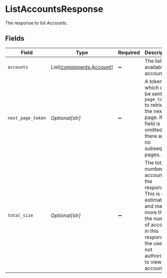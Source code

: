 # ListAccountsResponse

The response to list Accounts.


## Fields

| Field                                                                                                                                                                              | Type                                                                                                                                                                               | Required                                                                                                                                                                           | Description                                                                                                                                                                        | Example                                                                                                                                                                            |
| ---------------------------------------------------------------------------------------------------------------------------------------------------------------------------------- | ---------------------------------------------------------------------------------------------------------------------------------------------------------------------------------- | ---------------------------------------------------------------------------------------------------------------------------------------------------------------------------------- | ---------------------------------------------------------------------------------------------------------------------------------------------------------------------------------- | ---------------------------------------------------------------------------------------------------------------------------------------------------------------------------------- |
| `accounts`                                                                                                                                                                         | List[[components.Account](../../models/components/account.md)]                                                                                                                     | :heavy_minus_sign:                                                                                                                                                                 | The list of available accounts                                                                                                                                                     |                                                                                                                                                                                    |
| `next_page_token`                                                                                                                                                                  | *Optional[str]*                                                                                                                                                                    | :heavy_minus_sign:                                                                                                                                                                 | A token, which can be sent as `page_token` to retrieve the next page. If this field is omitted, there are no subsequent pages.                                                     | 4ZHd3wAaMD1IQ0ZKS2BKV0FSRVdLW4VLWkY1R1B3MU4                                                                                                                                        |
| `total_size`                                                                                                                                                                       | *Optional[str]*                                                                                                                                                                    | :heavy_minus_sign:                                                                                                                                                                 | The total number of accounts in the response. This is an estimate and may be more than the number of accounts in this response if the user is not authorized to view all accounts. | 100                                                                                                                                                                                |
